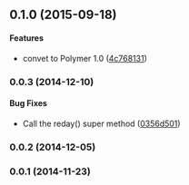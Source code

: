 <a name="0.1.0"></a>
## 0.1.0 (2015-09-18)


#### Features

* convet to Polymer 1.0 ([4c768131](http://github.com/grappendorf/grapp-paper-input/commit/4c768131bfc02722c07e3033884dd49a7717abb3))


<a name="0.0.3"></a>
### 0.0.3 (2014-12-10)


#### Bug Fixes

* Call the reday() super method ([0356d501](http://github.com/grappendorf/grapp-paper-input/commit/0356d5019d92d7362d723acdc3044d2567774789))


<a name="0.0.2"></a>
### 0.0.2 (2014-12-05)


<a name="0.0.1"></a>
### 0.0.1 (2014-11-23)


